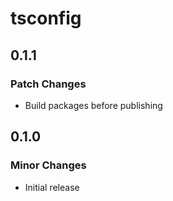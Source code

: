 # tsconfig

## 0.1.1

### Patch Changes

- Build packages before publishing

## 0.1.0

### Minor Changes

- Initial release
